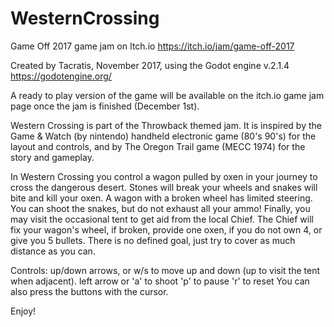 # WesternCrossing
Game Off 2017 game jam on Itch.io
https://itch.io/jam/game-off-2017

Created by Tacratis, November 2017, using the Godot engine v.2.1.4
https://godotengine.org/

A ready to play version of the game will be available on the itch.io game jam page once the jam is finished (December 1st).


Western Crossing is part of the Throwback themed jam. It is inspired by the Game & Watch (by nintendo) handheld electronic game (80's 90's) for the layout and controls, and by The Oregon Trail game (MECC 1974) for the story and gameplay.

In Western Crossing you control a wagon pulled by oxen in your journey to cross the dangerous desert. Stones will break your wheels and snakes will bite and kill your oxen. A wagon with a broken wheel has limited steering. You can shoot the snakes, but do not exhaust all your ammo!
Finally, you may visit the occasional tent to get aid from the local Chief. The Chief will fix your wagon's wheel, if broken, provide one oxen, if you do not own 4, or give you 5 bullets.
There is no defined goal, just try to cover as much distance as you can.


Controls:
up/down arrows, or w/s to move up and down (up to visit the tent when adjacent).
left arrow or 'a' to shoot
'p' to pause
'r' to reset
You can also press the buttons with the cursor.


Enjoy!
